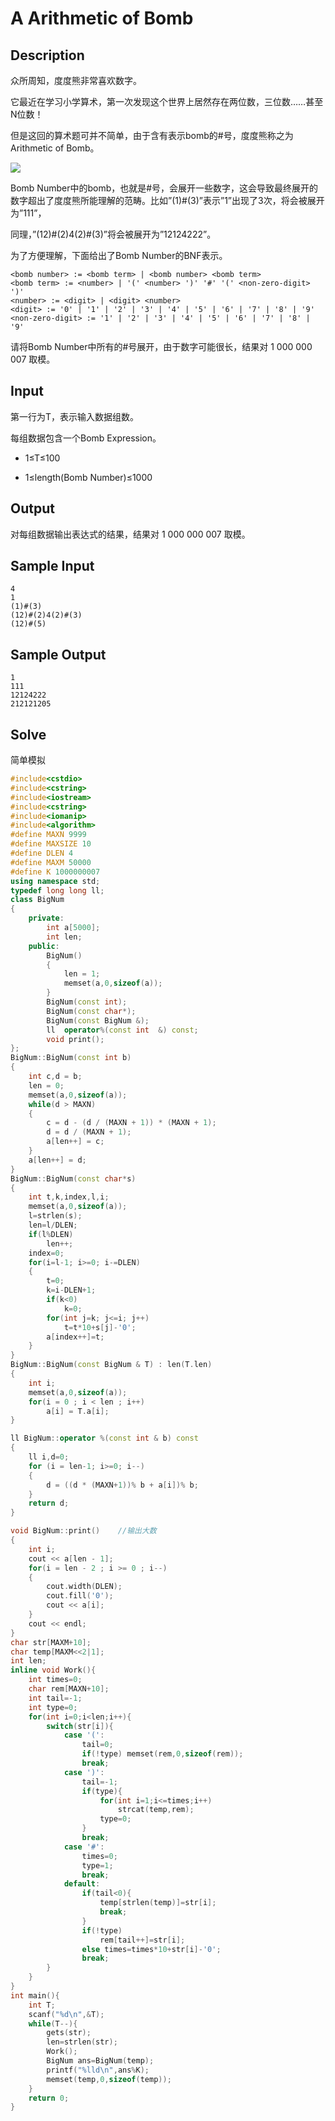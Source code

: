 # A Arithmetic of Bomb
## Description
众所周知，度度熊非常喜欢数字。 

它最近在学习小学算术，第一次发现这个世界上居然存在两位数，三位数……甚至N位数！ 

但是这回的算术题可并不简单，由于含有表示bomb的#号，度度熊称之为 Arithmetic of Bomb。

![](/assets/C777-1001-1.jpg)

Bomb Number中的bomb，也就是#号，会展开一些数字，这会导致最终展开的数字超出了度度熊所能理解的范畴。比如”(1)#(3)”表示”1”出现了3次，将会被展开为”111”， 

同理，”(12)#(2)4(2)#(3)”将会被展开为”12124222”。 

为了方便理解，下面给出了Bomb Number的BNF表示。 

``` 
<bomb number> := <bomb term> | <bomb number> <bomb term> 
<bomb term> := <number> | '(' <number> ')' '#' '(' <non-zero-digit> ')' 
<number> := <digit> | <digit> <number> 
<digit> := '0' | '1' | '2' | '3' | '4' | '5' | '6' | '7' | '8' | '9' 
<non-zero-digit> := '1' | '2' | '3' | '4' | '5' | '6' | '7' | '8' | '9' 
``` 

请将Bomb Number中所有的#号展开，由于数字可能很长，结果对 1 000 000 007 取模。
## Input
第一行为T，表示输入数据组数。 

每组数据包含一个Bomb Expression。 


- 1≤T≤100 

- 1≤length(Bomb Number)≤1000

## Output
对每组数据输出表达式的结果，结果对 1 000 000 007 取模。
## Sample Input
```
4
1
(1)#(3)
(12)#(2)4(2)#(3)
(12)#(5)
```
## Sample Output
```
1
111
12124222
212121205
```
## Solve
简单模拟

```cpp
#include<cstdio>
#include<cstring>
#include<iostream>
#include<cstring>
#include<iomanip>
#include<algorithm>
#define MAXN 9999
#define MAXSIZE 10
#define DLEN 4
#define MAXM 50000
#define K 1000000007
using namespace std;
typedef long long ll;
class BigNum
{
    private:
        int a[5000];
        int len; 
    public:
        BigNum()
        {
            len = 1;
            memset(a,0,sizeof(a));
        }
        BigNum(const int);
        BigNum(const char*);
        BigNum(const BigNum &);
        ll  operator%(const int  &) const;
        void print();
};
BigNum::BigNum(const int b)
{
    int c,d = b;
    len = 0;
    memset(a,0,sizeof(a));
    while(d > MAXN)
    {
        c = d - (d / (MAXN + 1)) * (MAXN + 1);
        d = d / (MAXN + 1);
        a[len++] = c;
    }
    a[len++] = d;
}
BigNum::BigNum(const char*s)
{
    int t,k,index,l,i;
    memset(a,0,sizeof(a));
    l=strlen(s);
    len=l/DLEN;
    if(l%DLEN)
        len++;
    index=0;
    for(i=l-1; i>=0; i-=DLEN)
    {
        t=0;
        k=i-DLEN+1;
        if(k<0)
            k=0;
        for(int j=k; j<=i; j++)
            t=t*10+s[j]-'0';
        a[index++]=t;
    }
}
BigNum::BigNum(const BigNum & T) : len(T.len)
{
    int i;
    memset(a,0,sizeof(a));
    for(i = 0 ; i < len ; i++)
        a[i] = T.a[i];
}

ll BigNum::operator %(const int & b) const  
{
    ll i,d=0;
    for (i = len-1; i>=0; i--)
    {
        d = ((d * (MAXN+1))% b + a[i])% b;
    }
    return d;
}

void BigNum::print()    //输出大数
{
    int i;
    cout << a[len - 1];
    for(i = len - 2 ; i >= 0 ; i--)
    {
        cout.width(DLEN);
        cout.fill('0');
        cout << a[i];
    }
    cout << endl;
}
char str[MAXM+10];
char temp[MAXM<<2|1];
int len;
inline void Work(){
    int times=0;
    char rem[MAXN+10];
    int tail=-1;
    int type=0;
    for(int i=0;i<len;i++){
        switch(str[i]){
            case '(':
                tail=0;
                if(!type) memset(rem,0,sizeof(rem));
                break;
            case ')':
                tail=-1;
                if(type){
                    for(int i=1;i<=times;i++)
                        strcat(temp,rem);
                    type=0;
                }
                break;
            case '#':
                times=0;
                type=1;
                break;
            default:
                if(tail<0){
                    temp[strlen(temp)]=str[i];
                    break;
                }
                if(!type)
                    rem[tail++]=str[i];
                else times=times*10+str[i]-'0';
                break;
        }
    }
}
int main(){
    int T;
    scanf("%d\n",&T);
    while(T--){
        gets(str);
        len=strlen(str);
        Work();
        BigNum ans=BigNum(temp);
        printf("%lld\n",ans%K);
        memset(temp,0,sizeof(temp));
    }
    return 0;
}
```